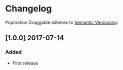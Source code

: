 # Changelog

Popmotion Draggable adheres to [Semantic Versioning](http://semver.org/).

## [1.0.0] 2017-07-14

### Added
- First release
